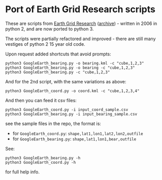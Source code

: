# Port of Earth Grid Research scripts

These are scripts from [Earth Grid Research](https://montalk.net/science/115/earth-grid-research) ([archive](https://web.archive.org/web/20200921223946/https://montalk.net/science/115/earth-grid-research)) - written in 2006 in python 2, and are now ported to python 3.

The scripts were partially refactored and improved - there are still many vestiges of python 2 15 year old code.

Upon request added shortcuts that avoid prompts:

```
python3 GoogleEarth_bearing.py -o bearing.kml -c "cube,1,2,3"
python3 GoogleEarth_bearing.py -o bearing -c "cube,1,2,3"
python3 GoogleEarth_bearing.py -c "cube,1,2,3"
```

And for the 2nd script, with the same variations as above:
```
python3 GoogleEarth_coord.py -o coord.kml -c "cube,1,2,3,4"
```

And then you can feed it csv files:

```
python3 GoogleEarth_coord.py -i input_coord_sample.csv
python3 GoogleEarth_bearing.py -i input_bearing_sample.csv
```
see the sample files in the repo, the format is:

* for `GoogleEarth_coord.py`: `shape,lat1,lon1,lat2,lon2,outfile`
* for `GoogleEarth_bearing.py`: `shape,lat1,lon1,bear,outfile`

See:

```
python3 GoogleEarth_bearing.py -h
python3 GoogleEarth_coord.py -h
```
for full help info.


